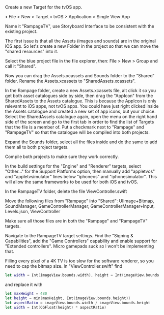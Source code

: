 Create a new Target for the tvOS app.

• File > New > Target
• tvOS > Application > Single View App

Name it "RampageTV", use Storyboard Interface to be consistent with the existing project.

The first issue is that all the Assets (images and sounds) are in the original iOS app. So let's create a new Folder in the project so that we can move the "shared resources" into it.

Select the blue project file in the file explorer, then: File > New > Group and call it "Shared".
 
Now you can drag the Assets.xcassets and Sounds folder to the "Shared" folder.
Rename the Assets.xcassets to "SharedAssets.xcassets".

In the Rampage folder, create a new Assets.xcassets file, alt click it so you get both asset catalogues side by side, then drag the "AppIcon" from the SharedAssets to the Assets catalogue. This is because the AppIcon is only relevant to iOS apps, not tvOS apps. You could have just right clicked inside the Assets catalogue and created a new set of app icons, but your choice.
Select the SharedAssets catalogue again, open the menu on the right hand side of the screen and go to the first tab in order to find the list of Targets that the file is a member of. Put a checkmark next to "Rampage" and "RampageTV" so that the catalogue will be compiled into both projects.

Expand the Sounds folder, select all the files inside and do the same to add them all to both project targets.

Compile both projects to make sure they work correctly.

In the build settings for the "Engine" and "Renderer" targets, select "Other..." for the Support Platforms option, then manually add "appletvos" and "appletvsimulator" lines below "iphoneos" and "iphonesimulator". This will allow the same frameworks to be used for both iOS and tvOS.

In the RampageTV folder, delete the file ViewController.swift

Move the following files from "Rampage" into "Shared":
UIImage+Bitmap, SoundManager, GameControllerManager, GameControllerManager+Input, Levels.json, ViewController

Make sure all those files are in both the "Rampage" and "RampageTV" targets.

Navigate to the RampageTV target settings. Find the "Signing & Capabilities", add the "Game Controllers" capability and enable support for "Extended controllers". Micro gamepads suck so I won't be implementing that.

Filling every pixel of a 4K TV is too slow for the software renderer, so you need to cap the bitmap size. In "ViewController.swift" find 

```swift
let width = Int(imageView.bounds.width), height = Int(imageView.bounds.height)
```

and replace it with

```swift
let maxHeight = 480
let height = min(maxHeight, Int(imageView.bounds.height))
let aspectRatio = imageView.bounds.width / imageView.bounds.height
let width = Int(CGFloat(height) * aspectRatio)
```
